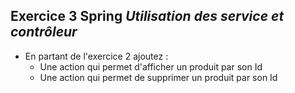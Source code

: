 ## Exercice 3 Spring ***Utilisation des service et contrôleur***

- En partant de l'exercice 2 ajoutez :
  - Une action qui permet d'afficher un produit par son Id
  - Une action qui permet de supprimer un produit par son Id